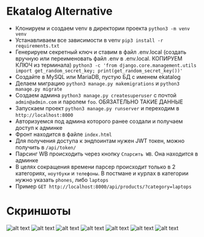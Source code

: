 # Ekatalog Alternative

- Клонируем и создаем venv в директории проекта ```python3 -m venv venv```
- Устанавливаем все зависимости в venv ```pip3 install -r requirements.txt```
- Генерируем секретный ключ и ставим в файл .env.local (создать вручную или переименовать файл .env в .env.local. КОПИРУЕМ КЛЮЧ из терминала) ```python3 -c 'from django.core.management.utils import get_random_secret_key; print(get_random_secret_key())'```
- Создайте в MySQL или MariaDB, пустую БД с именем ekatalog
- Делаем миграцию ```python3 manage.py makemigrations``` и ```python3 manage.py migrate```
- Создаем админа ```python3 manage.py createsuperuser``` с почтой ```admin@admin.com``` и паролем ```foo```. ОБЯЗАТЕЛЬНО ТАКИЕ ДАННЫЕ
- Запускаем проект ```python3 manage.py runserver``` и переходим в ```http://localhost:8000``` 
- Авторизуемся под админа которого ранее создали и получаем доступ к админке
- Фронт находится в файле ```index.html```
- Для получения доступа к эндпоинтам нужен JWT токен, можно получить в ```/api/token/```
- Парсинг WB происходить через кнопку ```Спарсить WB```. Она находится в админке
- В целях сокращения времени парсер происходит только в 2 категориях, ```ноутбуки``` и ```телефоны```. В постмане и курлах в категории нужно указать ```phones```, либо ```laptops```
- Пример ```GET http://localhost:8000/api/products/?category=laptops```

# Скриншоты
![alt text](screenshots/Screenshot%202025-06-28%20at%203.59.34%E2%80%AFAM.png)
![alt text](screenshots/Screenshot%202025-06-28%20at%203.59.48%E2%80%AFAM.png)
![alt text](screenshots/Screenshot%202025-06-28%20at%204.00.02%E2%80%AFAM.png)
![alt text](screenshots/Screenshot%202025-06-28%20at%204.00.41%E2%80%AFAM.png)
![alt text](screenshots/Screenshot%202025-06-28%20at%204.00.50%E2%80%AFAM.png)
![alt text](screenshots/Screenshot%202025-06-28%20at%204.03.31%E2%80%AFAM.png)
![alt text](screenshots/Screenshot%202025-06-28%20at%204.05.06%E2%80%AFAM.png)